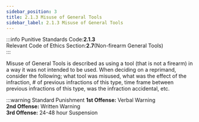 ```yaml
---
sidebar_position: 3
title: 2.1.3 Misuse of General Tools 
sidebar_label: 2.1.3 Misuse of General Tools 
---
```


:::info
Punitive Standards Code:<TextColor color="#E46C07">**2.1.3**</TextColor> <br />
Relevant Code of Ethics Section:<TextColor color="#21E006">**2.7**</TextColor>(Non-firearm General Tools) <br />
:::

Misuse of General Tools is described as using a tool (that is not a firearm) in a way it was not intended to be used. When deciding on a reprimand, consider the following; what tool was misused, what
was the effect of the infraction, # of previous infractions of this type, time frame between previous infractions of this type, was the infraction accidental, etc.

:::warning Standard Punishment
**1st Offense:** Verbal Warning <br />
**2nd Offense:** Written Warning <br />
**3rd Offense:** 24-48 hour Suspension